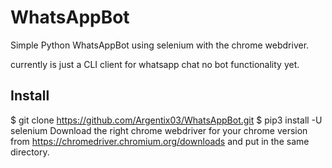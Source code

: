 # WhatsAppBot
Simple Python WhatsAppBot using selenium with the chrome webdriver.

currently is just a CLI client for whatsapp chat no bot functionality yet.

## Install

$ git clone https://github.com/Argentix03/WhatsAppBot.git
$ pip3 install -U selenium
Download the right chrome webdriver for your chrome version from https://chromedriver.chromium.org/downloads and put in the same directory.


